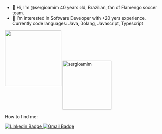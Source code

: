 - 👋 Hi, I’m @sergioamim 40 years old, Brazilian, fan of Flamengo soccer team.
- 👀 I’m interested in Software Developer with +20 yers experience.
Currently code languages: Java, Golang, Javascript, Typescript

<img height="180em" src="https://github-readme-stats.vercel.app/api/top-langs/?username=sergioamim&layout=compact&langs_count=16&theme=dracula"/>
<img align="center" src="https://github-readme-streak-stats.herokuapp.com/?user=sergioamim&theme=dracula" alt="sergioamim" height="158"/>

How to find me:

[![Linkedin Badge](https://img.shields.io/badge/-Sergio%20Amim-0077B5?style=flat-square&logo=Linkedin&logoColor=white&link=https://www.linkedin.com/in/sergioamim/)  ](https://www.linkedin.com/in/sergioamim/)
[![Gmail Badge](https://img.shields.io/badge/-sergioamim@gmail.com-D14836?style=flat-square&logo=Gmail&logoColor=white&link=mailto:sergioamim@gmail.com)](mailto:sergioamim@gmail.com)
